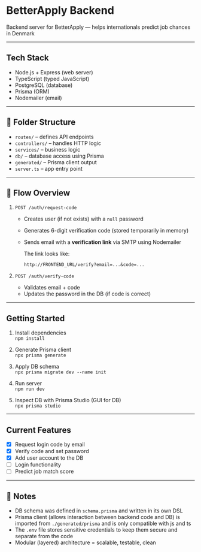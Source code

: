 # BetterApply Backend

Backend server for BetterApply — helps internationals predict job chances in Denmark

---

## Tech Stack

- Node.js + Express (web server)
- TypeScript (typed JavaScript)
- PostgreSQL (database)
- Prisma (ORM)
- Nodemailer (email)

---

## 📂 Folder Structure

- `routes/` – defines API endpoints
- `controllers/` – handles HTTP logic
- `services/` – business logic
- `db/` – database access using Prisma
- `generated/` – Prisma client output
- `server.ts` – app entry point

---

## 🔄 Flow Overview

1.  `POST /auth/request-code`

    - Creates user (if not exists) with a `null` password
    - Generates 6-digit verification code (stored temporarily in memory)
    - Sends email with a **verification link** via SMTP using Nodemailer

      The link looks like:

      `http://FRONTEND_URL/verify?email=...&code=...`

2.  `POST /auth/verify-code`
    - Validates email + code
    - Updates the password in the DB (if code is correct)

---

## Getting Started

1. Install dependencies  
   `npm install`

2. Generate Prisma client  
   `npx prisma generate`

3. Apply DB schema  
   `npx prisma migrate dev --name init`

4. Run server  
   `npm run dev`

5. Inspect DB with Prisma Studio (GUI for DB)  
   `npx prisma studio`

---

## Current Features

- [x] Request login code by email
- [x] Verify code and set password
- [x] Add user account to the DB
- [ ] Login functionality
- [ ] Predict job match score

---

## 📌 Notes

- DB schema was defined in `schema.prisma` and written in its own DSL
- Prisma client (allows interaction between backend code and DB) is imported from `./generated/prisma` and is only compatible with js and ts
- The `.env` file stores sensitive credentials to keep them secure and separate from the code
- Modular (layered) architecture = scalable, testable, clean
